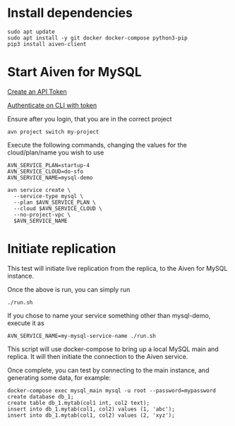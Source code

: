 # Install dependencies
```
sudo apt update
sudo apt install -y git docker docker-compose python3-pip
pip3 install aiven-client
```

# Start Aiven for MySQL

[Create an API Token](https://developer.aiven.io/docs/platform/howto/create_authentication_token)

[Authenticate on CLI with token](https://developer.aiven.io/docs/tools/cli.html#authenticate)

Ensure after you login, that you are in the correct project

```
avn project switch my-project
```

Execute the following commands, changing the values for the cloud/plan/name you wish to use
```
AVN_SERVICE_PLAN=startup-4
AVN_SERVICE_CLOUD=do-sfo
AVN_SERVICE_NAME=mysql-demo

avn service create \
  --service-type mysql \
  --plan $AVN_SERVICE_PLAN \
  --cloud $AVN_SERVICE_CLOUD \
  --no-project-vpc \
  $AVN_SERVICE_NAME

```

# Initiate replication 

This test will initiate live replication from the replica, to the Aiven for MySQL instance. 

Once the above is run, you can simply run 

```
./run.sh
```

If you chose to name your service something other than mysql-demo, execute it as

```
AVN_SERVICE_NAME=my-mysql-service-name ./run.sh
```

This script will use docker-compose to bring up a local MySQL main and replica. It will then initiate the connection to the Aiven service. 

Once complete, you can test by connecting to the main instance, and generating some data, for example:
```
docker-compose exec mysql_main mysql -u root --password=mypassword
create database db_1;
create table db_1.mytab(col1 int, col2 text);
insert into db_1.mytab(col1, col2) values (1, 'abc');
insert into db_1.mytab(col1, col2) values (2, 'xyz');
```
